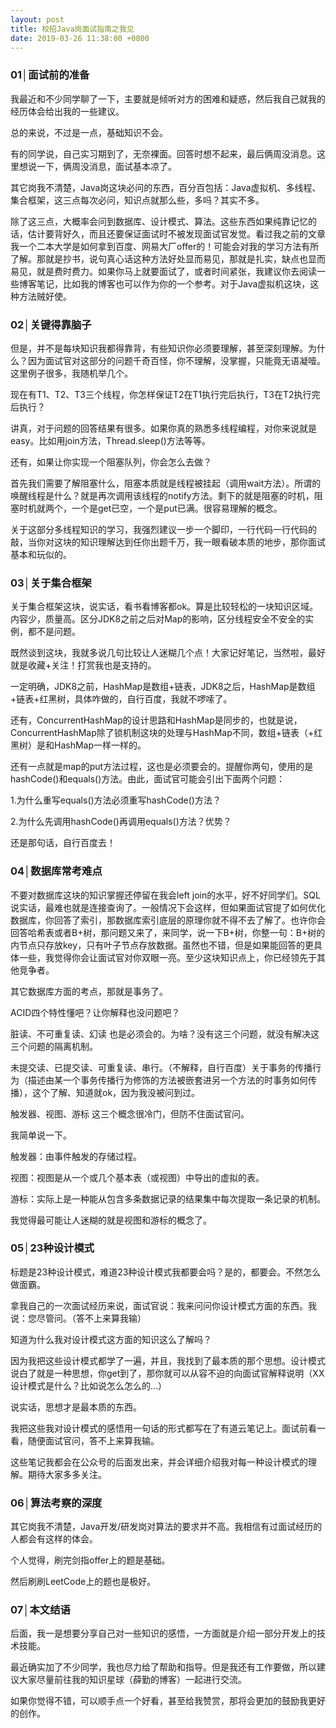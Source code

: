 ```yaml
---
layout: post
title: 校招Java岗面试指南之我见
date: 2019-03-26 11:38:00 +0800
---
```

### 01│面试前的准备

我最近和不少同学聊了一下，主要就是倾听对方的困难和疑惑，然后我自己就我的经历体会给出我的一些建议。

总的来说，不过是一点，基础知识不会。

有的同学说，自己实习期到了，无奈裸面。回答时想不起来，最后俩周没消息。这里想说一下，俩周没消息，面试基本凉了。

其它岗我不清楚，Java岗这块必问的东西，百分百包括：Java虚拟机、多线程、集合框架，这三点每次必问，知识点就那么些，多吗？其实不多。

除了这三点，大概率会问到数据库、设计模式、算法。这些东西如果纯靠记忆的话，估计要背好久，而且还要保证面试时不被发现面试官发觉。看过我之前的文章我一个二本大学是如何拿到百度、网易大厂offer的！可能会对我的学习方法有所了解。那就是抄书，说句真心话这种方法好处显而易见，那就是扎实，缺点也显而易见，就是费时费力。如果你马上就要面试了，或者时间紧张，我建议你去阅读一些博客笔记，比如我的博客也可以作为你的一个参考。对于Java虚拟机这块，这种方法贼好使。

### 02│关键得靠脑子

但是，并不是每块知识我都得靠背，有些知识你必须要理解，甚至深刻理解。为什么？因为面试官对这部分的问题千奇百怪，你不理解，没掌握，只能竟无语凝噎。这里例子很多，我随机举几个。

现在有T1、T2、T3三个线程，你怎样保证T2在T1执行完后执行，T3在T2执行完后执行？

讲真，对于问题的回答结果有很多。如果你真的熟悉多线程编程，对你来说就是easy。比如用join方法，Thread.sleep()方法等等。

还有，如果让你实现一个阻塞队列，你会怎么去做？

首先我们需要了解阻塞什么，阻塞本质就是线程被挂起（调用wait方法）。所谓的唤醒线程是什么？就是再次调用该线程的notify方法。剩下的就是阻塞的时机，阻塞时机就两个，一个是get已空，一个是put已满。很容易理解的概念。

关于这部分多线程知识的学习，我强烈建议一步一个脚印，一行代码一行代码的敲，当你对这块的知识理解达到任你出题千万，我一眼看破本质的地步，那你面试基本和玩似的。

### 03│关于集合框架

关于集合框架这块，说实话，看书看博客都ok。算是比较轻松的一块知识区域。内容少，质量高。区分JDK8之前之后对Map的影响，区分线程安全不安全的实例，都不是问题。

既然谈到这块，我就多说几句比较让人迷糊几个点！大家记好笔记，当然啦，最好就是收藏+关注！打赏我也是支持的。

一定明确，JDK8之前，HashMap是数组+链表，JDK8之后，HashMap是数组+链表+红黑树，具体咋做的，自行百度，我就不啰嗦了。

还有，ConcurrentHashMap的设计思路和HashMap是同步的，也就是说，ConcurrentHashMap除了锁机制这块的处理与HashMap不同，数组+链表（+红黑树）是和HashMap一样一样的。

还有一点就是map的put方法过程，这也是必须要会的。提醒你两句，使用的是hashCode()和equals()方法。由此，面试官可能会引出下面两个问题：

1.为什么重写equals()方法必须重写hashCode()方法？

2.为什么先调用hashCode()再调用equals()方法？优势？

还是那句话，自行百度去！

### 04│数据库常考难点

不要对数据库这块的知识掌握还停留在我会left join的水平，好不好同学们。SQL说实话，最难也就是连接查询了。一般情况下会这样，但如果面试官提了如何优化数据库，你回答了索引，那数据库索引底层的原理你就不得不去了解了。也许你会回答哈希表或者B+树，那问题又来了，来同学，说一下B+树，你整一句：B+树的内节点只存放key，只有叶子节点存放数据。虽然也不错，但是如果能回答的更具体一些，我觉得你会让面试官对你双眼一亮。至少这块知识点上，你已经领先于其他竞争者。

其它数据库方面的考点，那就是事务了。

ACID四个特性懂吧？让你解释也没问题吧？

脏读、不可重复读、幻读 也是必须会的。为啥？没有这三个问题，就没有解决这三个问题的隔离机制。

未提交读、已提交读、可重复读、串行。（不解释，自行百度）关于事务的传播行为（描述由某一个事务传播行为修饰的方法被嵌套进另一个方法的时事务如何传播），这个了解、知道就ok，因为我没被问到过。

触发器、视图、游标 这三个概念很冷门，但防不住面试官问。

我简单说一下。

触发器：由事件触发的存储过程。

视图：视图是从一个或几个基本表（或视图）中导出的虚拟的表。

游标：实际上是一种能从包含多条数据记录的结果集中每次提取一条记录的机制。

我觉得最可能让人迷糊的就是视图和游标的概念了。

### 05│23种设计模式

标题是23种设计模式，难道23种设计模式我都要会吗？是的，都要会。不然怎么做面霸。

拿我自己的一次面试经历来说，面试官说：我来问问你设计模式方面的东西。我说：您尽管问。（答不上来算我输）

知道为什么我对设计模式这方面的知识这么了解吗？

因为我把这些设计模式都学了一遍，并且，我找到了最本质的那个思想。设计模式说白了就是一种思想，你get到了，那你就可以从容不迫的向面试官解释说明（XX设计模式是什么？比如说怎么怎么的...）

说实话，思想才是最本质的东西。

我把这些我对设计模式的感悟用一句话的形式都写在了有道云笔记上。面试前看一看，随便面试官问，答不上来算我输。

这些笔记我都会在公众号的后面发出来，并会详细介绍我对每一种设计模式的理解。期待大家多多关注。

### 06│算法考察的深度

其它岗我不清楚，Java开发/研发岗对算法的要求并不高。我相信有过面试经历的人都会有这样的体会。

个人觉得，刷完剑指offer上的题是基础。

然后刷刷LeetCode上的题也是极好。

### 07│本文结语

后面，我一是想要分享自己对一些知识的感悟，一方面就是介绍一部分开发上的技术技能。

最近确实加了不少同学，我也尽力给了帮助和指导。但是我还有工作要做，所以建议大家尽量前往我的知识星球（薛勤的博客）一起进行交流。


如果你觉得不错，可以顺手点一个好看，甚至给我赞赏，那将会更加的鼓励我更好的创作。
